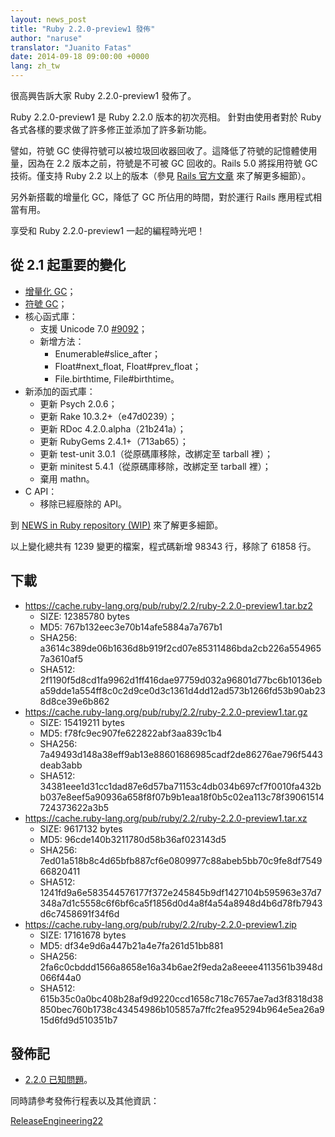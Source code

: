 ```yaml
---
layout: news_post
title: "Ruby 2.2.0-preview1 發佈"
author: "naruse"
translator: "Juanito Fatas"
date: 2014-09-18 09:00:00 +0000
lang: zh_tw
---
```


很高興告訴大家 Ruby 2.2.0-preview1 發佈了。

Ruby 2.2.0-preview1 是 Ruby 2.2.0 版本的初次亮相。
針對由使用者對於 Ruby 各式各樣的要求做了許多修正並添加了許多新功能。

譬如，符號 GC 使得符號可以被垃圾回收器回收了。這降低了符號的記憶體使用量，因為在 2.2 版本之前，符號是不可被 GC 回收的。Rails 5.0 將採用符號 GC 技術。僅支持 Ruby 2.2 以上的版本（參見 [Rails 官方文章](http://weblog.rubyonrails.org/2014/8/20/Rails-4-2-beta1/) 來了解更多細節）。

另外新搭載的增量化 GC，降低了 GC 所佔用的時間，對於運行 Rails 應用程式相當有用。

享受和 Ruby 2.2.0-preview1 一起的編程時光吧！

## 從 2.1 起重要的變化

* [增量化 GC](https://bugs.ruby-lang.org/issues/10137)；
* [符號 GC](https://bugs.ruby-lang.org/issues/9634)；
* 核心函式庫：
  * 支援 Unicode 7.0 [#9092](https://bugs.ruby-lang.org/issues/9092)；
  * 新增方法：
    * Enumerable#slice_after；
    * Float#next_float, Float#prev_float；
    * File.birthtime, File#birthtime。
* 新添加的函式庫：
  * 更新 Psych 2.0.6；
  * 更新 Rake 10.3.2+（e47d0239）；
  * 更新 RDoc 4.2.0.alpha（21b241a）；
  * 更新 RubyGems 2.4.1+（713ab65）；
  * 更新 test-unit 3.0.1（從原碼庫移除，改綁定至 tarball 裡）；
  * 更新 minitest 5.4.1（從原碼庫移除，改綁定至 tarball 裡）；
  * 棄用 mathn。
* C API：
  * 移除已經廢除的 API。

到 [NEWS in Ruby repository (WIP)](https://github.com/ruby/ruby/blob/v2_2_0_preview1/NEWS) 來了解更多細節。

以上變化總共有 1239 變更的檔案，程式碼新增 98343 行，移除了 61858 行。

## 下載

* <https://cache.ruby-lang.org/pub/ruby/2.2/ruby-2.2.0-preview1.tar.bz2>
  * SIZE:   12385780 bytes
  * MD5:    767b132eec3e70b14afe5884a7a767b1
  * SHA256: a3614c389de06b1636d8b919f2cd07e85311486bda2cb226a5549657a3610af5
  * SHA512: 2f1190f5d8cd1fa9962d1ff416dae97759d032a96801d77bc6b10136eba59dde1a554ff8c0c2d9ce0d3c1361d4dd12ad573b1266fd53b90ab238d8ce39e6b862
* <https://cache.ruby-lang.org/pub/ruby/2.2/ruby-2.2.0-preview1.tar.gz>
  * SIZE:   15419211 bytes
  * MD5:    f78fc9ec907fe622822abf3aa839c1b4
  * SHA256: 7a49493d148a38eff9ab13e88601686985cadf2de86276ae796f5443deab3abb
  * SHA512: 34381eee1d31cc1dad87e6d57ba71153c4db034b697cf7f0010fa432bb037e8eef5a90936a658f8f07b9b1eaa18f0b5c02ea113c78f39061514724373622a3b5
* <https://cache.ruby-lang.org/pub/ruby/2.2/ruby-2.2.0-preview1.tar.xz>
  * SIZE:   9617132 bytes
  * MD5:    96cde140b3211780d58b36af023143d5
  * SHA256: 7ed01a518b8c4d65bfb887cf6e0809977c88abeb5bb70c9fe8df754966820411
  * SHA512: 1241fd9a6e583544576177f372e245845b9df1427104b595963e37d7348a7d1c5558c6f6bf6ca5f1856d0d4a8f4a54a8948d4b6d78fb7943d6c7458691f34f6d
* <https://cache.ruby-lang.org/pub/ruby/2.2/ruby-2.2.0-preview1.zip>
  * SIZE:   17161678 bytes
  * MD5:    df34e9d6a447b21a4e7fa261d51bb881
  * SHA256: 2fa6c0cbddd1566a8658e16a34b6ae2f9eda2a8eeee4113561b3948d066f44a0
  * SHA512: 615b35c0a0bc408b28af9d9220ccd1658c718c7657ae7ad3f8318d38850bec760b1738c43454986b105857a7ffc2fea95294b964e5ea26a915d6fd9d510351b7

## 發佈記

* [2.2.0 已知問題](http://bugs.ruby-lang.org/projects/ruby-trunk/issues?query_id=115)。

同時請參考發佈行程表以及其他資訊：

[ReleaseEngineering22](http://bugs.ruby-lang.org/projects/ruby-trunk/wiki/ReleaseEngineering22)
